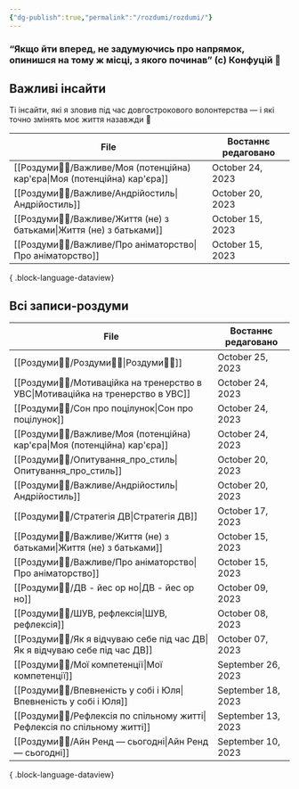 ```yaml
---
{"dg-publish":true,"permalink":"/rozdumi/rozdumi/"}
---
```


### “Якщо йти вперед, не задумуючись про напрямок, опинишся на тому ж місці, з якого починав” (c) Конфуцій 🤡
## Важливі інсайти
Ті інсайти, які я зловив під час довгострокового волонтерства — і які точно змінять моє життя назавжди 🤯

| File                                                                           | Востаннє редаговано |
| ------------------------------------------------------------------------------ | ------------------- |
| [[Роздуми🧘‍♀️/Важливе/Моя (потенційна) кар'єра\|Моя (потенційна) кар'єра]] | October 24, 2023    |
| [[Роздуми🧘‍♀️/Важливе/Андрійостиль\|Андрійостиль]]                         | October 20, 2023    |
| [[Роздуми🧘‍♀️/Важливе/Життя (не) з батьками\|Життя (не) з батьками]]       | October 15, 2023    |
| [[Роздуми🧘‍♀️/Важливе/Про аніматорство\|Про аніматорство]]                 | October 15, 2023    |

{ .block-language-dataview}

## Всі записи-роздуми
| File                                                                                 | Востаннє редаговано |
| ------------------------------------------------------------------------------------ | ------------------- |
| [[Роздуми🧘‍♀️/Роздуми🧘‍♀️\|Роздуми🧘‍♀️]]                                       | October 25, 2023    |
| [[Роздуми🧘‍♀️/Мотиваційка на тренерство в УВС\|Мотиваційка на тренерство в УВС]] | October 24, 2023    |
| [[Роздуми🧘‍♀️/Сон про поцілунок\|Сон про поцілунок]]                             | October 24, 2023    |
| [[Роздуми🧘‍♀️/Важливе/Моя (потенційна) кар'єра\|Моя (потенційна) кар'єра]]       | October 24, 2023    |
| [[Роздуми🧘‍♀️/Опитування_про_стиль\|Опитування_про_стиль]]                       | October 20, 2023    |
| [[Роздуми🧘‍♀️/Важливе/Андрійостиль\|Андрійостиль]]                               | October 20, 2023    |
| [[Роздуми🧘‍♀️/Стратегія ДВ\|Стратегія ДВ]]                                       | October 17, 2023    |
| [[Роздуми🧘‍♀️/Важливе/Життя (не) з батьками\|Життя (не) з батьками]]             | October 15, 2023    |
| [[Роздуми🧘‍♀️/Важливе/Про аніматорство\|Про аніматорство]]                       | October 15, 2023    |
| [[Роздуми🧘‍♀️/ДВ - йес ор но\|ДВ - йес ор но]]                                   | October 09, 2023    |
| [[Роздуми🧘‍♀️/ШУВ, рефлексія\|ШУВ, рефлексія]]                                   | October 08, 2023    |
| [[Роздуми🧘‍♀️/Як я відчуваю себе під час ДВ\|Як я відчуваю себе під час ДВ]]     | October 07, 2023    |
| [[Роздуми🧘‍♀️/Мої компетенції\|Мої компетенції]]                                 | September 26, 2023  |
| [[Роздуми🧘‍♀️/Впевненість у собі і Юля\|Впевненість у собі і Юля]]               | September 18, 2023  |
| [[Роздуми🧘‍♀️/Рефлексія по спільному житті\|Рефлексія по спільному житті]]       | September 13, 2023  |
| [[Роздуми🧘‍♀️/Айн Ренд — сьогодні\|Айн Ренд — сьогодні]]                         | September 10, 2023  |

{ .block-language-dataview}